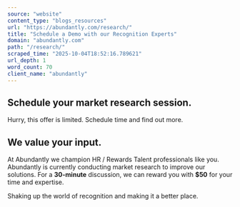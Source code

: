 ```yaml
---
source: "website"
content_type: "blogs_resources"
url: "https://abundantly.com/research/"
title: "Schedule a Demo with our Recognition Experts"
domain: "abundantly.com"
path: "/research/"
scraped_time: "2025-10-04T18:52:16.789621"
url_depth: 1
word_count: 70
client_name: "abundantly"
---
```


## Schedule your market research session.

Hurry, this offer is limited. Schedule time and find out more.

## We value your input.

At Abundantly we champion HR / Rewards Talent professionals like you. Abundantly is currently conducting market research to improve our solutions. For a **30-minute** discussion, we can reward you with **$50** for your time and expertise.

Shaking up the world of recognition and making it a better place.